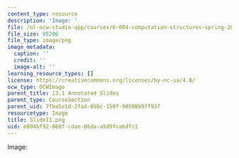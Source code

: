 ```yaml
---
content_type: resource
description: 'Image: '
file: /ol-ocw-studio-app/courses/6-004-computation-structures-spring-2017/e804bf92068fcdae06daa5d9fca6dfc1_Slide11.png
file_size: 95206
file_type: image/png
image_metadata:
  caption: ''
  credit: ''
  image-alt: ''
learning_resource_types: []
license: https://creativecommons.org/licenses/by-nc-sa/4.0/
ocw_type: OCWImage
parent_title: 13.1 Annotated Slides
parent_type: CourseSection
parent_uid: 7fba5e1d-2fa4-056c-150f-90508b97f937
resourcetype: Image
title: Slide11.png
uid: e804bf92-068f-cdae-06da-a5d9fca6dfc1
---
```

Image: 